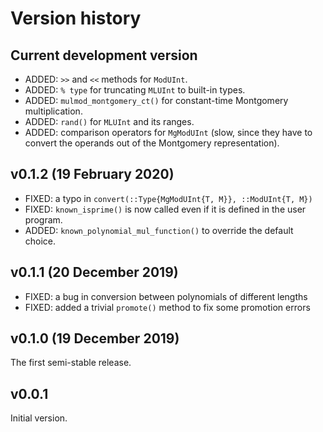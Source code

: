 # Version history


## Current development version

* ADDED: `>>` and `<<` methods for `ModUInt`.
* ADDED: `% type` for truncating `MLUInt` to built-in types.
* ADDED: `mulmod_montgomery_ct()` for constant-time Montgomery multiplication.
* ADDED: `rand()` for `MLUInt` and its ranges.
* ADDED: comparison operators for `MgModUInt` (slow, since they have to convert the operands out of the Montgomery representation).


## v0.1.2 (19 February 2020)

* FIXED: a typo in `convert(::Type{MgModUInt{T, M}}, ::ModUInt{T, M})`
* FIXED: `known_isprime()` is now called even if it is defined in the user program.
* ADDED: `known_polynomial_mul_function()` to override the default choice.


## v0.1.1 (20 December 2019)

* FIXED: a bug in conversion between polynomials of different lengths
* FIXED: added a trivial `promote()` method to fix some promotion errors


## v0.1.0 (19 December 2019)

The first semi-stable release.


## v0.0.1

Initial version.

